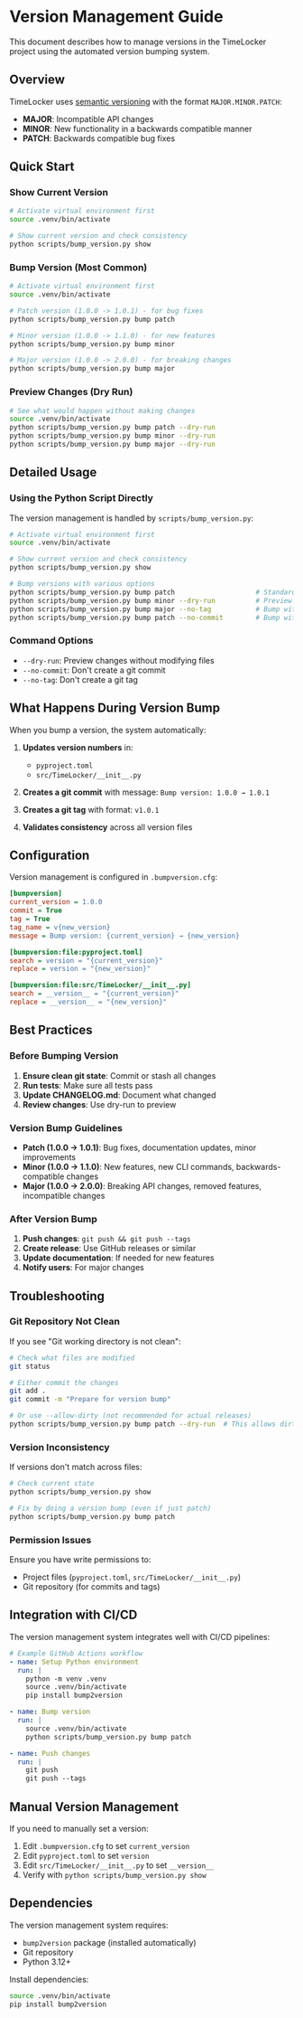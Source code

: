 # Version Management Guide

This document describes how to manage versions in the TimeLocker project using the automated version bumping system.

## Overview

TimeLocker uses [semantic versioning](https://semver.org/) with the format `MAJOR.MINOR.PATCH`:

- **MAJOR**: Incompatible API changes
- **MINOR**: New functionality in a backwards compatible manner
- **PATCH**: Backwards compatible bug fixes

## Quick Start

### Show Current Version

```bash
# Activate virtual environment first
source .venv/bin/activate

# Show current version and check consistency
python scripts/bump_version.py show
```

### Bump Version (Most Common)

```bash
# Activate virtual environment first
source .venv/bin/activate

# Patch version (1.0.0 -> 1.0.1) - for bug fixes
python scripts/bump_version.py bump patch

# Minor version (1.0.0 -> 1.1.0) - for new features
python scripts/bump_version.py bump minor

# Major version (1.0.0 -> 2.0.0) - for breaking changes
python scripts/bump_version.py bump major
```

### Preview Changes (Dry Run)

```bash
# See what would happen without making changes
source .venv/bin/activate
python scripts/bump_version.py bump patch --dry-run
python scripts/bump_version.py bump minor --dry-run
python scripts/bump_version.py bump major --dry-run
```

## Detailed Usage

### Using the Python Script Directly

The version management is handled by `scripts/bump_version.py`:

```bash
# Activate virtual environment first
source .venv/bin/activate

# Show current version and check consistency
python scripts/bump_version.py show

# Bump versions with various options
python scripts/bump_version.py bump patch                    # Standard patch bump
python scripts/bump_version.py bump minor --dry-run          # Preview minor bump
python scripts/bump_version.py bump major --no-tag           # Bump without git tag
python scripts/bump_version.py bump patch --no-commit        # Bump without git commit
```

### Command Options

- `--dry-run`: Preview changes without modifying files
- `--no-commit`: Don't create a git commit
- `--no-tag`: Don't create a git tag

## What Happens During Version Bump

When you bump a version, the system automatically:

1. **Updates version numbers** in:
    - `pyproject.toml`
    - `src/TimeLocker/__init__.py`

2. **Creates a git commit** with message: `Bump version: 1.0.0 → 1.0.1`

3. **Creates a git tag** with format: `v1.0.1`

4. **Validates consistency** across all version files

## Configuration

Version management is configured in `.bumpversion.cfg`:

```ini
[bumpversion]
current_version = 1.0.0
commit = True
tag = True
tag_name = v{new_version}
message = Bump version: {current_version} → {new_version}

[bumpversion:file:pyproject.toml]
search = version = "{current_version}"
replace = version = "{new_version}"

[bumpversion:file:src/TimeLocker/__init__.py]
search = __version__ = "{current_version}"
replace = __version__ = "{new_version}"
```

## Best Practices

### Before Bumping Version

1. **Ensure clean git state**: Commit or stash all changes
2. **Run tests**: Make sure all tests pass
3. **Update CHANGELOG.md**: Document what changed
4. **Review changes**: Use dry-run to preview

### Version Bump Guidelines

- **Patch (1.0.0 → 1.0.1)**: Bug fixes, documentation updates, minor improvements
- **Minor (1.0.0 → 1.1.0)**: New features, new CLI commands, backwards-compatible changes
- **Major (1.0.0 → 2.0.0)**: Breaking API changes, removed features, incompatible changes

### After Version Bump

1. **Push changes**: `git push && git push --tags`
2. **Create release**: Use GitHub releases or similar
3. **Update documentation**: If needed for new features
4. **Notify users**: For major changes

## Troubleshooting

### Git Repository Not Clean

If you see "Git working directory is not clean":

```bash
# Check what files are modified
git status

# Either commit the changes
git add .
git commit -m "Prepare for version bump"

# Or use --allow-dirty (not recommended for actual releases)
python scripts/bump_version.py bump patch --dry-run  # This allows dirty for dry-run
```

### Version Inconsistency

If versions don't match across files:

```bash
# Check current state
python scripts/bump_version.py show

# Fix by doing a version bump (even if just patch)
python scripts/bump_version.py bump patch
```

### Permission Issues

Ensure you have write permissions to:

- Project files (`pyproject.toml`, `src/TimeLocker/__init__.py`)
- Git repository (for commits and tags)

## Integration with CI/CD

The version management system integrates well with CI/CD pipelines:

```yaml
# Example GitHub Actions workflow
- name: Setup Python environment
  run: |
    python -m venv .venv
    source .venv/bin/activate
    pip install bump2version

- name: Bump version
  run: |
    source .venv/bin/activate
    python scripts/bump_version.py bump patch

- name: Push changes
  run: |
    git push
    git push --tags
```

## Manual Version Management

If you need to manually set a version:

1. Edit `.bumpversion.cfg` to set `current_version`
2. Edit `pyproject.toml` to set `version`
3. Edit `src/TimeLocker/__init__.py` to set `__version__`
4. Verify with `python scripts/bump_version.py show`

## Dependencies

The version management system requires:

- `bump2version` package (installed automatically)
- Git repository
- Python 3.12+

Install dependencies:

```bash
source .venv/bin/activate
pip install bump2version
```
